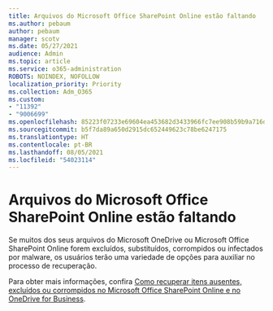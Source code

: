 ```yaml
---
title: Arquivos do Microsoft Office SharePoint Online estão faltando
ms.author: pebaum
author: pebaum
manager: scotv
ms.date: 05/27/2021
audience: Admin
ms.topic: article
ms.service: o365-administration
ROBOTS: NOINDEX, NOFOLLOW
localization_priority: Priority
ms.collection: Adm_O365
ms.custom:
- "11392"
- "9006699"
ms.openlocfilehash: 85223f07233e69604ea453682d3433966fc7ee908b59b9a716d9ba99950c9e62
ms.sourcegitcommit: b5f7da89a650d2915dc652449623c78be6247175
ms.translationtype: HT
ms.contentlocale: pt-BR
ms.lasthandoff: 08/05/2021
ms.locfileid: "54023114"
---
```

# <a name="sharepoint-files-are-missing"></a>Arquivos do Microsoft Office SharePoint Online estão faltando

Se muitos dos seus arquivos do Microsoft OneDrive ou Microsoft Office SharePoint Online forem excluídos, substituídos, corrompidos ou infectados por malware, os usuários terão uma variedade de opções para auxiliar no processo de recuperação.

Para obter mais informações, confira [Como recuperar itens ausentes, excluídos ou corrompidos no Microsoft Office SharePoint Online e no OneDrive for Business](https://go.microsoft.com/fwlink/?linkid=2110774).
